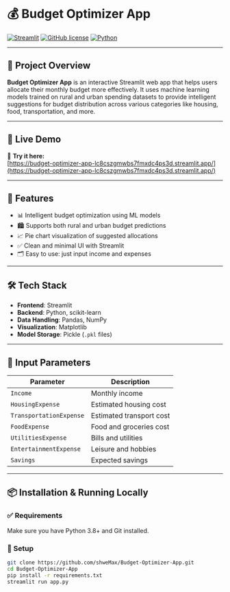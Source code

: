 # 💰 Budget Optimizer App

[![Streamlit](https://img.shields.io/badge/Streamlit-App-orange?logo=streamlit)](https://budget-optimizer-app-lc8cszgmwbs7fmxdc4ps3d.streamlit.app/)
[![GitHub license](https://img.shields.io/github/license/shweMax/Budget-Optimizer-App)](https://github.com/shweMax/Budget-Optimizer-App)
[![Python](https://img.shields.io/badge/Python-3.8%2B-blue?logo=python)](https://www.python.org/)

---

## 📌 Project Overview

**Budget Optimizer App** is an interactive Streamlit web app that helps users allocate their monthly budget more effectively. It uses machine learning models trained on rural and urban spending datasets to provide intelligent suggestions for budget distribution across various categories like housing, food, transportation, and more.

---

## 🚀 Live Demo

🔗 **Try it here:**  
[https://budget-optimizer-app-lc8cszgmwbs7fmxdc4ps3d.streamlit.app/](https://budget-optimizer-app-lc8cszgmwbs7fmxdc4ps3d.streamlit.app/)

---

## 🧠 Features

- 📊 Intelligent budget optimization using ML models
- 🏙️ Supports both rural and urban budget predictions
- 📈 Pie chart visualization of suggested allocations
- ✅ Clean and minimal UI with Streamlit
- 🗂️ Easy to use: just input income and expenses

---

## 🛠️ Tech Stack

- **Frontend**: Streamlit
- **Backend**: Python, scikit-learn
- **Data Handling**: Pandas, NumPy
- **Visualization**: Matplotlib
- **Model Storage**: Pickle (`.pkl` files)

---

## 🧾 Input Parameters

| Parameter              | Description                          |
|------------------------|--------------------------------------|
| `Income`               | Monthly income                       |
| `HousingExpense`       | Estimated housing cost               |
| `TransportationExpense`| Estimated transport cost             |
| `FoodExpense`          | Food and groceries cost              |
| `UtilitiesExpense`     | Bills and utilities                  |
| `EntertainmentExpense` | Leisure and hobbies                  |
| `Savings`              | Expected savings                     |

---

## 📦 Installation & Running Locally

### ✅ Requirements

Make sure you have Python 3.8+ and Git installed.

### 🔧 Setup

```bash
git clone https://github.com/shweMax/Budget-Optimizer-App.git
cd Budget-Optimizer-App
pip install -r requirements.txt
streamlit run app.py

